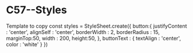 # C57--Styles
Template to copy
const styles = StyleSheet.create({
  button:{
    justifyContent : 'center',
    alignSelf : 'center',
    borderWidth : 2,
    borderRadius : 15,
    marginTop:50,
    width : 200,
    height:50,
  },
  buttonText : {
    textAlign : 'center',
    color : 'white'
  }
})

